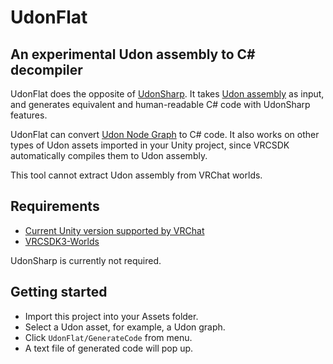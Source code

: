 # UdonFlat

## An experimental Udon assembly to C# decompiler

UdonFlat does the opposite of [UdonSharp](https://github.com/MerlinVR/UdonSharp). It takes [Udon assembly](https://ask.vrchat.com/t/getting-started-with-udon-assembly/84) as input, and generates equivalent and human-readable C# code with UdonSharp features.

UdonFlat can convert [Udon Node Graph](https://docs.vrchat.com/docs/udon-node-graph-upgrade) to C# code. It also works on other types of Udon assets imported in your Unity project, since VRCSDK automatically compiles them to Udon assembly.

This tool cannot extract Udon assembly from VRChat worlds.

## Requirements

* [Current Unity version supported by VRChat](https://docs.vrchat.com/docs/current-unity-version)
* [VRCSDK3-Worlds](https://vrchat.com/home/download)

UdonSharp is currently not required.

## Getting started

- Import this project into your Assets folder.
- Select a Udon asset, for example, a Udon graph.
- Click `UdonFlat/GenerateCode` from menu.
- A text file of generated code will pop up.
